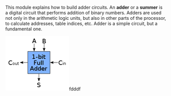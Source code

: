 This module explains how to build adder circuits. An **adder** or a **summer** is a digital circuit that performs addition of binary numbers. Adders are used not only in the arithmetic logic units, but also in other parts of the processor, to calculate addresses, table indices, etc. Adder is a simple circuit, but a fundamental one.

<img src="images/adder1.png">fdddf